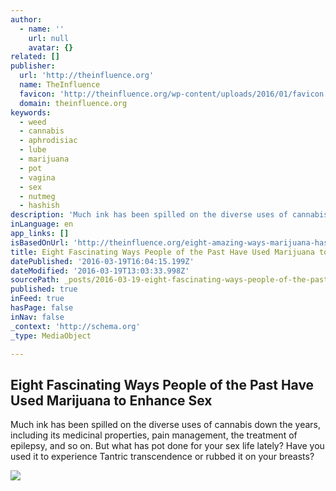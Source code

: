```yaml
---
author:
  - name: ''
    url: null
    avatar: {}
related: []
publisher:
  url: 'http://theinfluence.org'
  name: TheInfluence
  favicon: 'http://theinfluence.org/wp-content/uploads/2016/01/favicon.png'
  domain: theinfluence.org
keywords:
  - weed
  - cannabis
  - aphrodisiac
  - lube
  - marijuana
  - pot
  - vagina
  - sex
  - nutmeg
  - hashish
description: 'Much ink has been spilled on the diverse uses of cannabis down the years, including its medicinal properties, pain management, the treatment of epilepsy, and so on. But what has pot done for your sex life lately? Have you used it to experience Tantric transcendence or rubbed it on your breasts?'
inLanguage: en
app_links: []
isBasedOnUrl: 'http://theinfluence.org/eight-amazing-ways-marijuana-has-been-used-to-enhance-sex/'
title: Eight Fascinating Ways People of the Past Have Used Marijuana to Enhance Sex
datePublished: '2016-03-19T16:04:15.199Z'
dateModified: '2016-03-19T13:03:33.998Z'
sourcePath: _posts/2016-03-19-eight-fascinating-ways-people-of-the-past-have-used-marijuan.md
published: true
inFeed: true
hasPage: false
inNav: false
_context: 'http://schema.org'
_type: MediaObject

---
```

<article style=""><h1>Eight Fascinating Ways People of the Past Have Used Marijuana to Enhance Sex</h1><p>Much ink has been spilled on the diverse uses of cannabis down the years, including its medicinal properties, pain management, the treatment of epilepsy, and so on. But what has pot done for your sex life lately? Have you used it to experience Tantric transcendence or rubbed it on your breasts?</p><img src="http://theinfluence.org/wp-content/uploads/2016/02/sexy-marijauna2-1500x702.jpeg" /></article>